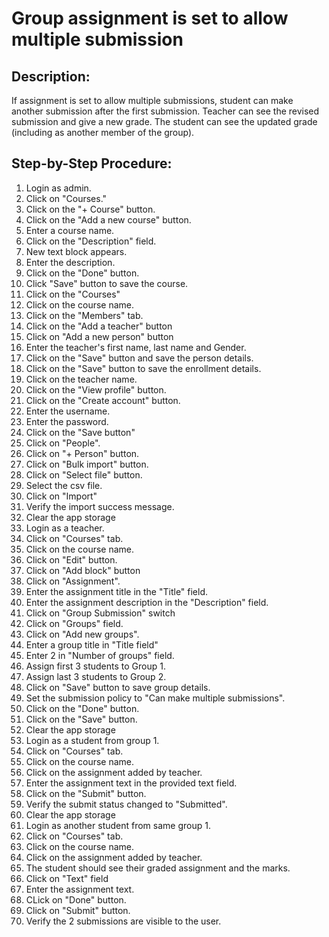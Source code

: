 # Group assignment is set to allow multiple submission

## Description:

If assignment is set to allow multiple submissions, student can make another submission after the first submission. Teacher can see the revised submission and give a new grade. The student can see the updated grade (including as another member of the group).

## Step-by-Step Procedure:

1. Login as admin.
2. Click on "Courses."
3. Click on the "+ Course" button.
4. Click on the "Add a new course" button.
5. Enter a course name.
6. Click on the "Description" field.
7. New text block appears.
8. Enter the description.
9. Click on the "Done" button.
10. Click "Save" button to save the course.
11. Click on the "Courses"
12. Click on the course name.
13. Click on the "Members" tab.
14. Click on the "Add a teacher" button
15. Click on "Add a new person" button
16. Enter the teacher's first name, last name and Gender.
17. Click on the "Save" button and save the person details.
18. Click on the "Save" button to save the enrollment details.
19. Click on the teacher name.
20. Click on the "View profile" button.
21. Click on the "Create account" button.
22. Enter the username.
23. Enter the password.
24. Click on the "Save button"
25. Click on "People".
26. Click on "+ Person" button.
27. Click on "Bulk import" button.
28. Click on "Select file" button.
29. Select the csv file.
30. Click on "Import"
31. Verify the import success message.
32. Clear the app storage
33. Login as a teacher.
34. Click on "Courses" tab.
35. Click on the course name.
36. Click on "Edit" button.
37. Click on "Add block" button
38. Click on "Assignment".
39. Enter the assignment title in the "Title" field.
40. Enter the assignment description in the "Description" field.
41. Click on "Group Submission" switch
42. Click on "Groups" field.
43. Click on "Add new groups".
44. Enter a group title in "Title field"
45. Enter 2 in "Number of groups" field.
46. Assign first 3 students to Group 1.
47. Assign last 3 students to Group 2.
48. Click on "Save" button to save group details.
49. Set the submission policy to "Can make multiple submissions".
50. Click on the "Done" button.
51. Click on the "Save" button.
52. Clear the app storage
53. Login as a student from group 1.
54. Click on "Courses" tab.
55. Click on the course name.
56. Click on the assignment added by teacher.
57. Enter the assignment text in the provided text field.
58. Click on the "Submit" button.
59. Verify the submit status changed to "Submitted".
60. Clear the app storage
61. Login as another student from same group 1.
62. Click on "Courses" tab.
63. Click on the course name.
64. Click on the assignment added by teacher. 
65. The student should see their graded assignment and the marks. 
66. Click on "Text" field 
67. Enter the assignment text. 
68. CLick on "Done" button. 
69. Click on "Submit" button. 
70. Verify the 2 submissions are visible to the user.